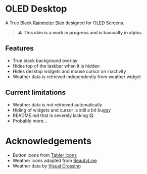 # OLED Desktop
A True Black [Rainmeter Skin](https://www.rainmeter.net/) designed for OLED Screens.

> ⚠️ **This skin is a work in progress and is basically in alpha.**

## Features
- True black background overlay
- Hides top of the taskbar when it is hidden
- Hides desktop widgets and mouse cursor on inactivity
- Weather data is retrieved independently from weather widget

## Current limitations
- Weather data is not retrieved automatically
- Hiding of widgets and cursor is still a bit buggy
- README.md that is severely lacking 😋
- Probably more...

# Acknowledgements
- Button icons from [Tabler Icons](ttps://tablericons.com/)
- Weather icons adapted from [BeautyLine](https://store.kde.org/p/1425426)
- Weather data by [Visual Crossing](https://www.visualcrossing.com/)
